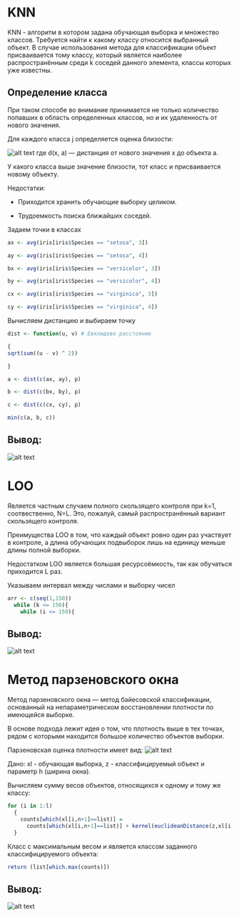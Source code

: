 # KNN
KNN - алгоритм в котором задана обучающая выборка и множество классов. Требуется найти к какому классу относится выбранный объект. В случае использования метода для классификации объект присваивается тому классу, который является наиболее распространённым среди k соседей данного элемента, классы которых уже известны.

## Определение класса

При таком способе во внимание принимается не только количество попавших в область определенных классов, но и их удаленность от нового значения.

Для каждого класса j определяется оценка близости:

![alt text](https://wikimedia.org/api/rest_v1/media/math/render/svg/3ade505a0c21f3115a7af19d1bb8244f4a1b63d8) где d(x, a) — дистанция от нового значения x до объекта а.

У какого класса выше значение близости, тот класс и присваивается новому объекту.

Недостатки:

 + Приходится хранить обучающие выборку целиком.

 + Трудоемкость поиска ближайших соседей.
 
 Задаем точки в классах
 
 ```R
 ax <- avg(iris[iris$Species == "setosa", 3])

ay <- avg(iris[iris$Species == "setosa", 4])

bx <- avg(iris[iris$Species == "versicolor", 3])

by <- avg(iris[iris$Species == "versicolor", 4])

cx <- avg(iris[iris$Species == "virginica", 3])

cy <- avg(iris[iris$Species == "virginica", 4])
 ```
 
 Вычисляем дистанцию и выбираем точку
 
  ```R
 dist <- function(u, v) # Евклидово расстояние
  
{
  sqrt(sum((u - v) ^ 2))
  
}

a <- dist(c(ax, ay), p)

b <- dist(c(bx, by), p)

c <- dist(c(cx, cy), p)

min(c(a, b, c))
 ```
 

## Вывод:
![alt text](https://i.screenshot.net/s/lq2yrtz)


# LOO

Является частным случаем полного скользящего контроля при k=1, соотвественно, N=L. Это, пожалуй, самый распространённый вариант скользящего контроля.

Преимущества LOO в том, что каждый объект ровно один раз участвует в контроле, а длина обучающих подвыборок лишь на единицу меньше длины полной выборки.

Недостатком LOO является большая ресурсоёмкость, так как обучаться приходится L раз. 

Указываем интервал между числами и выборку чисел
```R
arr <- c(seq(1,150))
  while (k <= 150){ 
    while (i <= 150){ 
 ```

## Вывод:
![alt text](https://i.screenshot.net/s/2xwy2b0)

# Метод парзеновского окна

Метод парзеновского окна — метод байесовской классификации, основанный на непараметрическом восстановлении плотности по имеющейся выборке.

В основе подхода лежит идея о том, что плотность выше в тех точках, рядом с которыми находится большое количество объектов выборки.

Парзеновская оценка плотности имеет вид:
![alt text](http://www.machinelearning.ru/mimetex/?p_{y,h}(x)%20=%20\frac{1}{l_y%20V(h)}%20\sum_{i=1}^l%20[y_i%20=%20y]%20K(\frac{\rho(x,%20x_i)}{h}))

Дано: xl - обучающая выборка, z - классифицируемый объект и параметр h (ширина окна).

Вычисляем сумму весов объектов, относящихся к одному и тому же классу:

```R
for (i in 1:l)
  {
    counts[which(xl[i,n+1]==list)] =
      counts[which(xl[i,n+1]==list)] + kernel(euclideanDistance(z,xl[i,1:n])/h)
  }
  ```
  
Класс с максимальным весом и является классом заданного классифицируемого объекта:

```R
return (list[which.max(counts)])
```

## Вывод:
![alt text](https://i.screenshot.net/s/nrlm9id)


